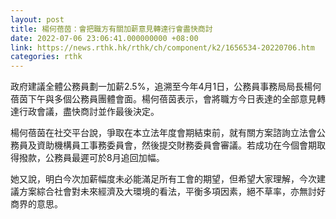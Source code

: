 ```yaml
---
layout: post
title: 楊何蓓茵：會把職方有關加薪意見轉達行會盡快商討
date: 2022-07-06 23:06:41.000000000 +08:00
link: https://news.rthk.hk/rthk/ch/component/k2/1656534-20220706.htm
categories: rthk
---
```


政府建議全體公務員劃一加薪2.5%，追溯至今年4月1日，公務員事務局局長楊何蓓茵下午與多個公務員團體會面。楊何蓓茵表示，會將職方今日表達的全部意見轉達行政會議，盡快商討並作最後決定。

楊何蓓茵在社交平台說，爭取在本立法年度會期結束前，就有關方案諮詢立法會公務員及資助機構員工事務委員會，然後提交財務委員會審議。若成功在今個會期取得撥款，公務員最遲可於8月追回加幅。

她又說，明白今次加薪幅度未必能滿足所有工會的期望，但希望大家理解，今次建議方案綜合社會對未來經濟及大環境的看法，平衡多項因素，絕不草率，亦無討好商界的意思。
